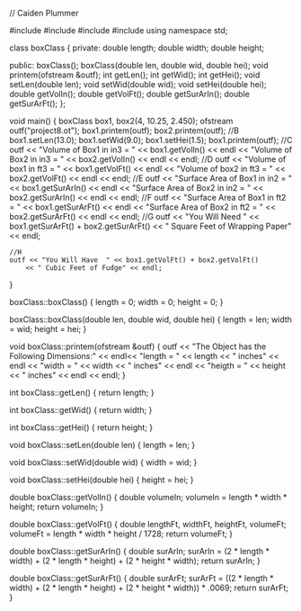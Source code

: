 
// Caiden Plummer 

#include <iomanip>
#include <fstream>
#include <string>
#include <iostream>
using namespace std;

class boxClass
{
private:
	double length;
	double width;
	double height;

public:
	boxClass();
	boxClass(double len, double wid, double hei);
	void printem(ofstream &outf);
	int getLen();
	int getWid();
	int getHei();
	void setLen(double len);
	void setWid(double wid);
	void setHei(double hei);
	double getVolIn();
	double getVolFt();
	double getSurArIn();
	double getSurArFt();
};

void main()
{
	boxClass box1, box2(4, 10.25, 2.450);
	ofstream outf("project8.ot");
	box1.printem(outf);
	box2.printem(outf);
	//B
	box1.setLen(13.0);
	box1.setWid(9.0);
	box1.setHei(1.5);
	box1.printem(outf);
	//C
	outf << "Volume of Box1 in in3 = " << box1.getVolIn() << endl
		<< "Volume of Box2 in in3 = " << box2.getVolIn() << endl
		<< endl;
	//D
	outf << "Volume of box1 in ft3 = " << box1.getVolFt() << endl
		<< "Volume of box2 in ft3 = " << box2.getVolFt() << endl
		<< endl;
	//E
	outf << "Surface Area of Box1 in in2 = " << box1.getSurArIn() << endl
		<< "Surface Area of Box2 in in2 = " << box2.getSurArIn() << endl
		<< endl;
	//F
	outf << "Surface Area of Box1 in ft2 = " << box1.getSurArFt() << endl
		<< "Surface Area of Box2 in ft2 = " << box2.getSurArFt() << endl
		<< endl;
	//G
	outf << "You Will Need  " << box1.getSurArFt() + box2.getSurArFt()
		<< " Square Feet of Wrapping Paper" << endl;

	//H
	outf << "You Will Have  " << box1.getVolFt() + box2.getVolFt()
		<< " Cubic Feet of Fudge" << endl;
}

boxClass::boxClass()
{
	length = 0;
	width = 0;
	height = 0;
}

boxClass::boxClass(double len, double wid, double hei)
{
	length = len;
	width = wid;
	height = hei;
}

void boxClass::printem(ofstream &outf)
{
	outf << "The Object has the Following Dimensions:" << endl<<  "length = "
		<< length << " inches" << endl << "width = " << width << " inches" 
		<< endl << "heigth = " << height << " inches" << endl << endl;
}


int boxClass::getLen()
{
	return length;
}

int boxClass::getWid()
{
	return width;
}

int boxClass::getHei()
{
	return height;
}

void boxClass::setLen(double len)
{
	length = len;
}

void boxClass::setWid(double wid)
{
	width = wid;
}

void boxClass::setHei(double hei)
{
	height = hei;
}

double boxClass::getVolIn()
{
	double volumeIn;
	volumeIn = length * width * height;
	return volumeIn;
}

double boxClass::getVolFt()
{
	double lengthFt, widthFt, heightFt, volumeFt;
	volumeFt = length * width * height / 1728;
	return volumeFt;
}

double boxClass::getSurArIn()
{
	double surArIn;
	surArIn = (2 * length * width) + (2 * length * height) + (2 * height * width);
	return surArIn;
}

double boxClass::getSurArFt()
{
	double surArFt;
	surArFt = ((2 * length * width) + (2 * length * height) + (2 * height * width)) * .0069;
	return surArFt;
}





